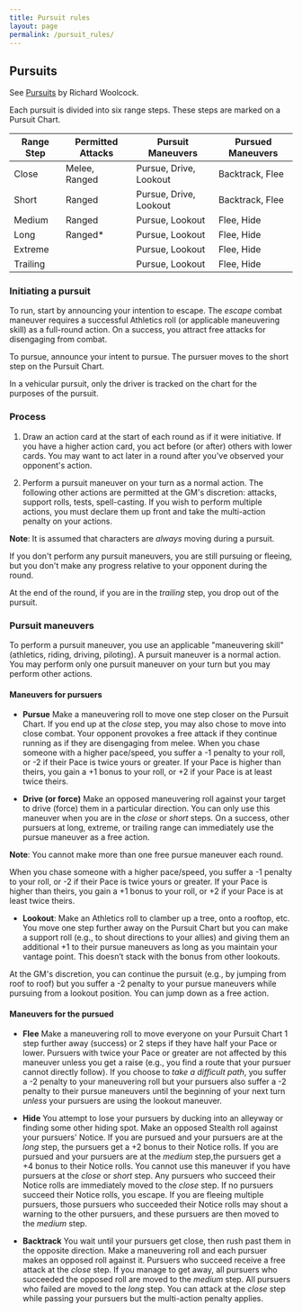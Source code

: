```yaml
---
title: Pursuit rules 
layout: page
permalink: /pursuit_rules/
---
```


## Pursuits
See [Pursuits](http://savage-stuff.blogspot.com/2017/08/situational-rule-pursuits.html) by Richard Woolcock.

Each pursuit is divided into six range steps.
These steps are marked on a Pursuit Chart.

| Range Step | Permitted Attacks | Pursuit Maneuvers | Pursued Maneuvers |
| - | - | - | - |
| Close | Melee, Ranged | Pursue, Drive, Lookout | Backtrack, Flee  |
| Short | Ranged | Pursue, Drive, Lookout  | Backtrack, Flee |
| Medium | Ranged | Pursue, Lookout | Flee, Hide |
| Long | Ranged* | Pursue, Lookout  | Flee, Hide |
| Extreme |  | Pursue, Lookout | Flee, Hide |
| Trailing |  | Pursue, Lookout | Flee, Hide |



### Initiating a pursuit

To run, start by announcing your intention to escape.
The _escape_ combat maneuver requires a successful Athletics roll (or applicable maneuvering skill) as a full-round action.
On a success, you attract free attacks for disengaging from combat.

To pursue, announce your intent to pursue.
The pursuer moves to the short step on the Pursuit Chart.

In a vehicular pursuit, only the driver is tracked on the chart for the purposes of the pursuit.

### Process

1. Draw an action card at the start of each round as if it were initiative.
If you have a higher action card, you act before (or after) others with lower cards.
You may want to act later in a round after you've observed your opponent's action.

2. Perform a pursuit maneuver on your turn as a normal action. 
The following other actions are permitted at the GM's discretion: 
attacks, support rolls, tests, spell-casting. 
If you wish to perform multiple actions, you must declare them up front and take the multi-action penalty on your actions.

**Note**: It is assumed that characters are _always_ moving during a pursuit.

If you don't perform any pursuit maneuvers, you are still pursuing or fleeing, 
but you don't make any progress relative to your opponent during the round.

At the end of the round, if you are in the _trailing_ step, you drop out of the pursuit.

### Pursuit maneuvers

To perform a pursuit maneuver, you use an applicable "maneuvering skill" (athletics, riding, driving, piloting).
A pursuit maneuver is a normal action.
You may perform only one pursuit maneuver on your turn but you may perform other actions.

#### Maneuvers for pursuers

* **Pursue** Make a maneuvering roll to move one step closer on the Pursuit Chart. 
If you end up at the _close_ step, you may also chose to move into close combat.
Your opponent provokes a free attack if they continue running as if they are disengaging from melee. 
When you chase someone with a higher pace/speed, 
you suffer a -1 penalty to your roll, or -2 if their Pace is twice yours or greater. 
If your Pace is higher than theirs, you gain a +1 bonus to your roll, or +2 if your Pace is at least twice theirs.

* **Drive (or force)** Make an opposed maneuvering roll against your target to drive (force) them in a particular direction. 
You can only use this maneuver when you are in the _close_ or _short_ steps.
On a success, other pursuers at long, extreme, or trailing range can immediately use the pursue maneuver as a free action.

**Note**: You cannot make more than one free pursue maneuver each round. 

When you chase someone with a higher pace/speed, 
you suffer a -1 penalty to your roll, or -2 if their Pace is twice yours or greater. 
If your Pace is higher than theirs, you gain a +1 bonus to your roll, or +2 if your Pace is at least twice theirs.

* **Lookout**: Make an Athletics roll to clamber up a tree, onto a rooftop, etc. 
You move one step further away on the Pursuit Chart but you can make a support roll (e.g., to shout directions to your allies)
and giving them an additional +1 to their pursue maneuvers as long as you maintain your vantage point.
This doesn’t stack with the bonus from other lookouts. 

At the GM's discretion, you can continue the pursuit (e.g., by jumping from roof to roof) but 
you suffer a -2 penalty to your pursue maneuvers while pursuing from a lookout position. 
You can jump down as a free action.



#### Maneuvers for the pursued

* **Flee** Make a maneuvering roll to move everyone on your Pursuit Chart 1 step further away (success) 
or 2 steps if they have half your Pace or lower. 
Pursuers with twice your Pace or greater are not affected by this maneuver unless you get a raise 
(e.g., you find a route that your pursuer cannot directly follow). 
If you choose to _take a difficult path_, you suffer a -2 penalty to your maneuvering roll but 
your pursuers also suffer a -2 penalty to their pursue maneuvers until the beginning of your next turn 
_unless_ your pursuers are using the lookout maneuver.

* **Hide** You attempt to lose your pursuers by ducking into an alleyway or finding some other hiding spot. 
Make an opposed Stealth roll against your pursuers' Notice. 
If you are pursued and your pursuers are at the _long_ step, the pursuers get a +2 bonus to their Notice rolls.
If you are pursued and your pursuers are at the _medium_ step,the pursuers get a +4 bonus to their Notice rolls. 
You cannot use this maneuver if you have pursuers at the _close_ or _short_ step. 
Any pursuers who succeed their Notice rolls are immediately moved to the _close_ step.
If no pursuers succeed their Notice rolls, you escape. 
If you are fleeing multiple pursuers, those pursuers who succeeded their Notice rolls may shout a warning to the other pursuers, 
and these pursuers are then moved to the _medium_ step.

* **Backtrack** You wait until your pursuers get close, then rush past them in the opposite direction. 
Make a maneuvering roll and each pursuer makes an opposed roll against it.
Pursuers who succeed receive a free attack at the _close_ step. 
If you manage to get away, all pursuers who succeeded the opposed roll are moved to the _medium_ step. 
All pursuers who failed are moved to the _long_ step. 
You can attack at the _close_ step while passing your pursuers but the multi-action penalty applies.

